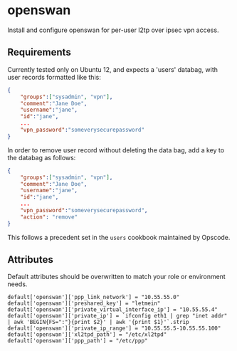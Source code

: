 openswan
========
Install and configure openswan for per-user l2tp over ipsec vpn access.

## Requirements

Currently tested only on Ubuntu 12, and expects a 'users' databag, with user records formatted like this:

```json
{
    "groups":["sysadmin", "vpn"],
    "comment":"Jane Doe",
    "username":"jane",
    "id":"jane",
    ...
    "vpn_password":"someverysecurepassword"
}
```

In order to remove user record without deleting the data bag, add a key to the databag as follows:

```json
{
    "groups":["sysadmin", "vpn"],
    "comment":"Jane Doe",
    "username":"jane",
    "id":"jane",
    ...
    "vpn_password":"someverysecurepassword",
    "action": "remove"
}
```

This follows a precedent set in the `users` cookbook maintained by Opscode.

## Attributes

Default attributes should be overwritten to match your role or environment needs.

    default['openswan']['ppp_link_network'] = "10.55.55.0"
    default['openswan']['preshared_key'] = "letmein"
    default['openswan']['private_virtual_interface_ip'] = "10.55.55.4"
    default['openswan']['private_ip'] = `ifconfig eth1 | grep "inet addr" | awk 'BEGIN{FS=":"}{print $2}' | awk '{print $1}'`.strip
    default['openswan']['private_ip_range'] = "10.55.55.5-10.55.55.100"
    default['openswan']['xl2tpd_path'] = "/etc/xl2tpd"
    default['openswan']['ppp_path'] = "/etc/ppp"


